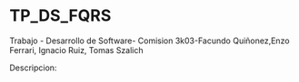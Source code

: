# TP_DS_FQRS

Trabajo - Desarrollo de Software- Comision 3k03-Facundo Quiñonez,Enzo Ferrari, Ignacio Ruiz, Tomas Szalich

Descripcion:
